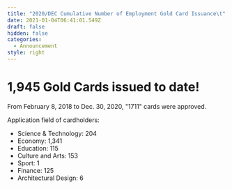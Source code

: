 ```yaml
---
title: "2020/DEC Cumulative Number of Employment Gold Card Issuance\t"
date: 2021-01-04T06:41:01.549Z
draft: false
hidden: false
categories:
  - Announcement
style: right
---
```



# 1,945 Gold Cards issued to date!

From February 8, 2018 to Dec. 30, 2020, "1711" cards were approved.

Application field of cardholders:

* Science & Technology: 204
* Economy: 1,341
* Education: 115
* Culture and Arts: 153
* Sport: 1
* Finance: 125
* Architectural Design: 6